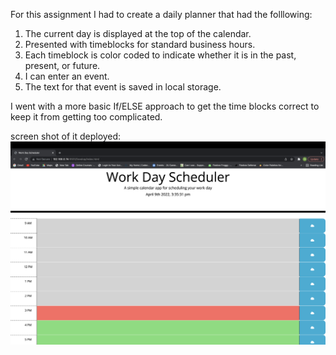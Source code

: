 For this assignment I had to create a daily planner that had the folllowing:
1. The current day is displayed at the top of the calendar.
2. Presented with timeblocks for standard business hours.
3. Each timeblock is color coded to indicate whether it is in the past, present, or future.
4. I can enter an event.
5. The text for that event is saved in local storage. 

I went with a more basic If/ELSE approach to get the time blocks correct to keep it from getting too complicated. 

screen shot of it deployed: 
<img src="./Assets/Screen Shot 2022-04-09 at 3.36.22 PM.png"></img>